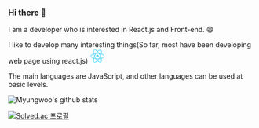 ### Hi there 👋

<!--
**myungwoo-Y/myungwoo-Y** is a ✨ _special_ ✨ repository because its `README.md` (this file) appears on your GitHub profile.

Here are some ideas to get you started:

- 🔭 I’m currently working on ...
- 🌱 I’m currently learning ...
- 👯 I’m looking to collaborate on ...
- 🤔 I’m looking for help with ...
- 💬 Ask me about ...
- 📫 How to reach me: ...
- 😄 Pronouns: ...
- ⚡ Fun fact: ...
-->

I am a developer who is interested in React.js and Front-end. 😄

I like to develop many interesting things(So far, most have been developing web page using react.js) <img src="assets/react.gif" width="30px" height="30px"></img>


The main languages are JavaScript, and other languages can be used at basic levels. 

![Myungwoo's github stats](https://github-readme-stats.vercel.app/api?username=myungwoo-Y&show_icons=true)

[![Solved.ac 프로필](http://mazassumnida.wtf/api/generate_badge?boj=yang6676)](https://solved.ac/yang6676)
